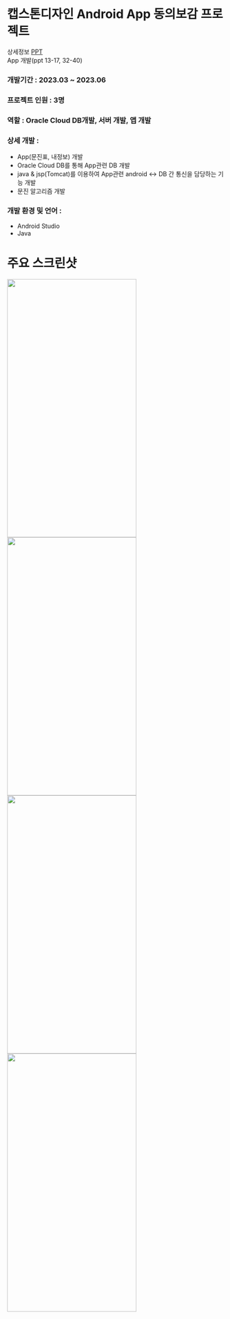 # 캡스톤디자인 Android App 동의보감 프로젝트

상세정보 [PPT](https://github.com/akdlcnd0994/debg/blob/main/%EB%8F%99%EC%9D%98%EB%B3%B4%EA%B0%90(%EC%BB%B4%EA%B3%B58%EC%A1%B0)%20%EC%BA%A1%EC%8A%A4%ED%86%A4%20%EB%94%94%EC%9E%90%EC%9D%B8%20%EC%B5%9C%EC%A2%85%20%EB%B0%9C%ED%91%9C%EC%9E%90%EB%A3%8C.pptx)
<br>
App 개발(ppt 13-17, 32-40)

### 개발기간 : 2023.03 ~ 2023.06
### 프로젝트 인원 : 3명
### 역할 : Oracle Cloud DB개발, 서버 개발, 앱 개발
### 상세 개발 : 
- App(문진표, 내정보) 개발
- Oracle Cloud DB를 통해 App관련 DB 개발
- java & jsp(Tomcat)를 이용하여 App관련 android <-> DB 간 통신을 담당하는 기능 개발
- 문진 알고리즘 개발
### 개발 환경 및 언어 : 
- Android Studio
- Java
# 주요 스크린샷
<img src="https://github.com/JunYong11/dege/assets/92434317/069f03ad-ab44-4846-a11b-648e96f84df5" width="300" height="600"/> <br>
<img src="https://github.com/JunYong11/dege/assets/92434317/170e3a11-f3ad-4dad-b2c8-965e746c0a8a" width="300" height="600"/> <br>
<img src="https://github.com/JunYong11/dege/assets/92434317/92ec6405-b714-4039-a50e-5a2d07270d15" width="300" height="600"/> <br>
<img src="https://github.com/JunYong11/dege/assets/92434317/89c99205-6882-4a4c-ae22-bf86afc36078" width="300" height="600"/>

